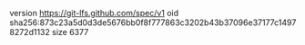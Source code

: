 version https://git-lfs.github.com/spec/v1
oid sha256:873c23a5d0d3de5676bb0f8f777863c3202b43b37096e37177c14978272d1132
size 6377
